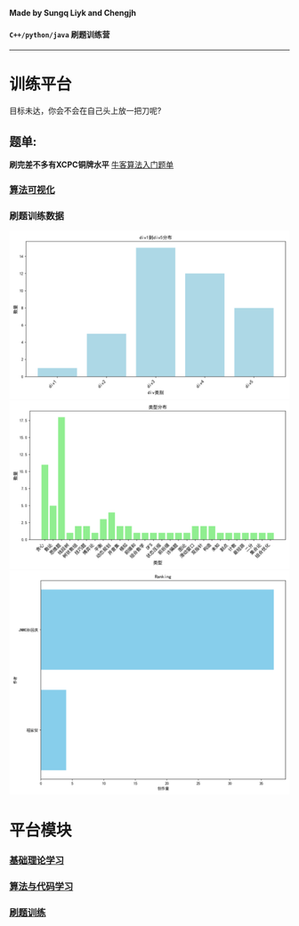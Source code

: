 **Made by Sungq Liyk and Chengjh**

#### `C++/python/java` 刷题训练营
---
# **训练平台**
目标未达，你会不会在自己头上放一把刀呢?
## 题单:
**刷完差不多有XCPC铜牌水平**
[牛客算法入门题单](https://ac.nowcoder.com/discuss/817596)
### [算法可视化](https://www.cs.usfca.edu/~galles/visualization/Algorithms.html)

### 刷题训练数据

![alt text](周赛补题/数据收集脚本/img/div_distribution.png)
![alt text](周赛补题/数据收集脚本/img/type_distribution.png)
![alt text](周赛补题/数据收集脚本/img/author_ranking.png)
# 平台模块
### [基础理论学习](离散数学/README.md)
### [算法与代码学习](算法/README.md)
### [刷题训练](算法/周赛补题/README.md)
